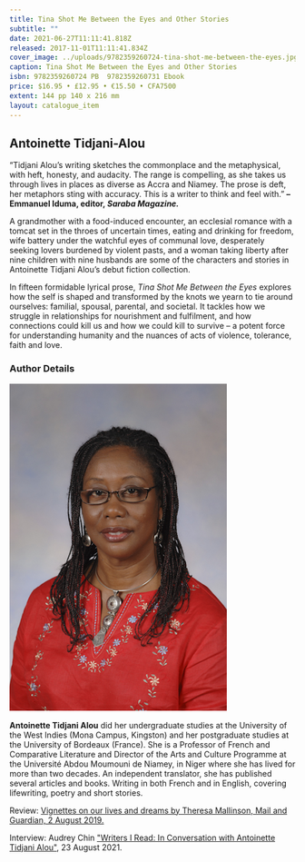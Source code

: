 ```yaml
---
title: Tina Shot Me Between the Eyes and Other Stories
subtitle: ""
date: 2021-06-27T11:11:41.818Z
released: 2017-11-01T11:11:41.834Z
cover_image: ../uploads/9782359260724-tina-shot-me-between-the-eyes.jpg
caption: Tina Shot Me Between the Eyes and Other Stories
isbn: 9782359260724 PB  9782359260731 Ebook
price: $16.95 • £12.95 • €15.50 • CFA7500
extent: 144 pp 140 x 216 mm
layout: catalogue_item
---
```

## Antoinette Tidjani-Alou

“Tidjani Alou’s writing sketches the commonplace and the metaphysical, with heft, honesty, and audacity. The range is compelling, as she takes us through lives in places as diverse as Accra and Niamey. The prose is deft, her metaphors sting with accuracy. This is a writer to think and feel with.” **– Emmanuel Iduma, editor, *Saraba Magazine.***

A grandmother with a food-induced encounter, an ecclesial romance with a tomcat set in the throes of uncertain times, eating and drinking for freedom, wife battery under the watchful eyes of communal love, desperately seeking lovers burdened by violent pasts, and a woman taking liberty after nine children with nine husbands are some of the characters and stories in Antoinette Tidjani Alou’s debut fiction collection.

In fifteen formidable lyrical prose, *Tina Shot Me Between the Eyes* explores how the self is shaped and transformed by the knots we yearn to tie around ourselves: familial, spousal, parental, and societal. It tackles how we struggle in relationships for nourishment and fulfilment, and how connections could kill us and how we could kill to survive – a potent force for understanding humanity and the nuances of acts of violence, tolerance, faith and love.

### Author Details

![Antoinette Tidjani-Alou](../uploads/antoinette_tidjani.jpg "Antoinette Tidjani-Alou")

**Antoinette Tidjani Alou** did her undergraduate studies at the University of the West Indies (Mona Campus, Kingston) and her postgraduate studies at the University of Bordeaux (France). She is a Professor of French and Comparative Literature and Director of the Arts and Culture Programme at the Université Abdou Moumouni de Niamey, in Niger where she has lived for more than two decades. An independent translator, she has published several articles and books. Writing in both French and in English, covering life­writing, poetry and short stories.

Review: [Vignettes on our lives and dreams by Theresa Mallinson, Mail and Guardian, 2 August 2019.](https://mg.co.za/article/2019-08-02-00-vignettes-on-our-lives-and-dreams)

Interview: Audrey Chin ["Writers I Read: In Conversation with Antoinette Tidjani Alou",](https://www.audreychin.com/post/writers-i-read-in-conversation-with-antoinette-tidjani-alou?fbclid=IwAR0nWOBNSbgQu4Asl-OpTbyXvHn-ya5gDLtss8lsou1qnswPZrN30g7_pHQ) 23 August 2021.